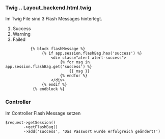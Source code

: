 ### Twig .. Layout_backend.html.twig

Im Twig File sind 3 Flash Messages hinterlegt.
1. Success
2. Warning
3. Failed
 

```
           {% block flashMessage %}
                {% if app.session.flashBag.has('success') %}
                    <div class="alert alert-success">
                        {% for msg in app.session.flashBag.get('success') %}
                            {{ msg }}
                        {% endfor %}
                    </div>
                {% endif %}
            {% endblock %}
````

### Controller

Im Controller Flash Message setzen

```
$request->getSession()
        ->getFlashBag()
        ->add('success', 'Das Passwort wurde erfolgreich geändert!')
                    
```